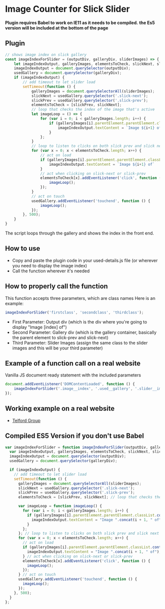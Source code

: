 # Image Counter for Slick Slider
**Plugin requires Babel to work on IE11 as it needs to be compiled.**
**the Es5 version will be included at the bottom of the page** 

## Plugin 
``` js
// shows image index on slick gallery 
const imageIndexForSlider = (outputDiv, galleryDiv, sliderImages) => {
	let imageIndexOutput, galleryImages, elementsToCheck, slickNext, slickPrev, usedGallery;
	imageIndexOutput = document.querySelector(outputDiv);
	usedGallery = document.querySelector(galleryDiv);
	if (imageIndexOutput) {
		// add timeout to let slider load
		setTimeout(function () {
			galleryImages = document.querySelectorAll(sliderImages);
			slickNext = usedGallery.querySelector('.slick-next');
			slickPrev = usedGallery.querySelector('.slick-prev');
			elementsToCheck = [slickPrev, slickNext];
			// loop that checks the index of the image that's active
			let imageLoop = () => {
				for (var i = 0; i < galleryImages.length; i++) {
					if (galleryImages[i].parentElement.parentElement.classList.contains('slick-active')) {
						imageIndexOutput.textContent = `Image ${i+1} of`
					}
				};
			}
			// loop to listen to clicks on both slick prev and slick next
			for (var x = 0; x < elementsToCheck.length; x++) {
				// act on load
				if (galleryImages[i].parentElement.parentElement.classList.contains('slick-active')) {
					imageIndexOutput.textContent = `Image ${i+1} of`
				}
				// act when clicking on slick-next or slick-prev
				elementsToCheck[x].addEventListener('click', function () {
					imageLoop();
				});
			}
			// act on touch
			usedGallery.addEventListener('touchend', function () {
				imageLoop();
			});
		}, 500);
	}
}
```
The script loops through the gallery and shows the index in the front end. 

## How to use
* Copy and paste the plugin code in your used-details.js file (or wherever you need to display the image index)
* Call the function wherever it's needed

## How to properly call the function
This function accepts three parameters, which are class names
Here is an example: 

``` js
imageIndexForSlider('firstclass', 'secondclass', 'thirdclass');
```

* First Parameter: Output div (which is the div where you're going to display "Image [index] of")
* Second Parameter: Gallery div (which is the gallery container, basically the parent element to slick-prev and slick-next)
* Third Parameter: Slider Images (assign the same class to the slider images and this will be your third parameter)

## Example of a function call on a real website 

Vanilla JS document ready statement with the included parameters
``` js
document.addEventListener('DOMContentLoaded', function () {
	imageIndexForSlider('.image__index', '.used__gallery', '.slider__image');
});
```

## Working example on a real website 
* [Telford Group](http://ttg18344.dev.cogplatform.co.uk/skoda/)


## Compiled ES5 Version if you don't use Babel
``` js
var imageIndexForSlider = function imageIndexForSlider(outputDiv, galleryDiv, sliderImages) {
  var imageIndexOutput, galleryImages, elementsToCheck, slickNext, slickPrev, usedGallery;
  imageIndexOutput = document.querySelector(outputDiv);
  usedGallery = document.querySelector(galleryDiv);

  if (imageIndexOutput) {
    // add timeout to let slider load
    setTimeout(function () {
      galleryImages = document.querySelectorAll(sliderImages);
      slickNext = usedGallery.querySelector('.slick-next');
      slickPrev = usedGallery.querySelector('.slick-prev');
      elementsToCheck = [slickPrev, slickNext]; // loop that checks the index of the image that's active

      var imageLoop = function imageLoop() {
        for (var i = 0; i < galleryImages.length; i++) {
          if (galleryImages[i].parentElement.parentElement.classList.contains('slick-active')) {
            imageIndexOutput.textContent = "Image ".concat(i + 1, " of");
          }
        };
      }; // loop to listen to clicks on both slick prev and slick next
      for (var x = 0; x < elementsToCheck.length; x++) {
        // act on load
        if (galleryImages[i].parentElement.parentElement.classList.contains('slick-active')) {
          imageIndexOutput.textContent = "Image ".concat(i + 1, " of");
        } // act when clicking on slick-next or slick-prev
        elementsToCheck[x].addEventListener('click', function () {
          imageLoop();
        });
      } // act on touch
      usedGallery.addEventListener('touchend', function () {
        imageLoop();
      });
    }, 500);
  }
};
```


